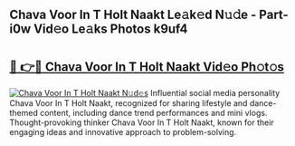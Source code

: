 ## Chava Voor In T Holt Naakt Le𝚊k𝚎d N𝚞𝚍e - Part-i0w Vid𝚎o Le𝚊ks Photos k9uf4

# <h2><a href="http://fb4ca15.evod.top/?m=Chava+Voor+In+T+Holt+Naakt">🔗 👉🔴 Chava Voor In T Holt Naakt Vid𝚎o Ph𝚘t𝚘s</a></h2>

[![Chava Voor In T Holt Naakt N𝚞d𝚎s](https://i.imgur.com/8V9OHl7.gif)](http://fb4ca15.evod.top/?m=Chava+Voor+In+T+Holt+Naakt)
Influential social media personality Chava Voor In T Holt Naakt, recognized for sharing lifestyle and dance-themed content, including dance trend performances and mini vlogs. Thought-provoking thinker Chava Voor In T Holt Naakt, known for their engaging ideas and innovative approach to problem-solving. 
